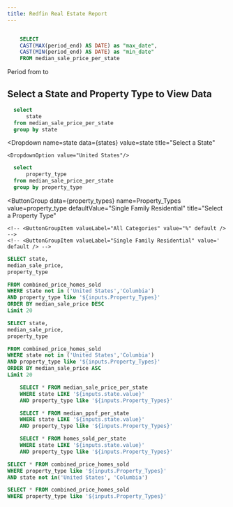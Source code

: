```yaml
---
title: Redfin Real Estate Report
---
```


```sql get_min_max_period_end

    SELECT 
    CAST(MAX(period_end) AS DATE) as "max_date",
    CAST(MIN(period_end) AS DATE) as "min_date"
    FROM median_sale_price_per_state
```
Period from <Value data={get_min_max_period_end} column=min_date /> to <Value data={get_min_max_period_end} column=max_date />


## Select a State and Property Type to View Data

```sql states
  select
      state
  from median_sale_price_per_state
  group by state
```

<Dropdown
    name=state
    data={states}
    value=state
    title="Select a State"
>
    <DropdownOption value="United States"/>
</Dropdown>


```sql property_types
  select
      property_type
  from median_sale_price_per_state
  group by property_type 
```


<ButtonGroup
    data={property_types} 
    name=Property_Types
    value=property_type
    defaultValue="Single Family Residential"
    title="Select a Property Type"
>
    <!-- <ButtonGroupItem valueLabel="All Categories" value="%" default /> -->
    <!-- <ButtonGroupItem valueLabel="Single Family Residential" value=' default /> -->
</ButtonGroup>


```sql top_20_median_sale_price
SELECT state,
median_sale_price,
property_type

FROM combined_price_homes_sold
WHERE state not in ('United States','Columbia')
AND property_type like '${inputs.Property_Types}'
ORDER BY median_sale_price DESC
Limit 20
```


<BarChart 
    data={top_20_median_sale_price} 
    x=state
    y=median_sale_price
    title="Top 20 States With The Highest Median Sale Price By Property Type Latest Period"
/>

```sql bottom_20_median_sale_price
SELECT state,
median_sale_price,
property_type

FROM combined_price_homes_sold
WHERE state not in ('United States','Columbia')
AND property_type like '${inputs.Property_Types}'
ORDER BY median_sale_price ASC
Limit 20
```

<BarChart 
    data={bottom_20_median_sale_price}
    x=state
    y=median_sale_price
    sort=false
    title="Top 20 States With The Lowest Median Sale Price By Property Type Latest Period"
/>

```sql median_sale_price_by_state
    SELECT * FROM median_sale_price_per_state
    WHERE state LIKE '${inputs.state.value}'
    AND property_type like '${inputs.Property_Types}'
```


<LineChart data={median_sale_price_by_state} x=period_end y=median_sale_price yAxisTitle="Median Sale Price" title="Selected State Median Sale Price">
    <ReferenceLine x='2020-03-11' label="Start Covid Pandemic" hideValue=true/>
    <ReferenceLine x='2023-05-05' label="End Covid Pandemic" hideValue=true/>
</LineChart>


```sql median_ppsf_per_state
    SELECT * FROM median_ppsf_per_state
    WHERE state LIKE '${inputs.state.value}'
    AND property_type like '${inputs.Property_Types}'
```



<LineChart data={median_ppsf_per_state} x=period_end y=median_ppsf yAxisTitle="Median Price Per Square Foot" title="Selected State Median Price Per Square Foot">
    <ReferenceLine x='2020-03-11' label="Start Covid Pandemic" hideValue=true/>
    <ReferenceLine x='2023-05-05' label="End Covid Pandemic" hideValue=true/>
</LineChart>




```sql homes_sold_per_state
    SELECT * FROM homes_sold_per_state
    WHERE state LIKE '${inputs.state.value}'
    AND property_type like '${inputs.Property_Types}'
```

<!-- <LineChart 
    data={homes_sold_per_state
    }  
    x=period_end
    y=homes_sold
    title="Selected States Homes Sold"
/> -->


<LineChart data={homes_sold_per_state} x=period_end y=homes_sold yAxisTitle="Median Homes Sold" title="Selected State Homes Sold Per Month">
    <ReferenceLine x='2020-03-11' label="Start Covid Pandemic" hideValue=true/>
    <ReferenceLine x='2023-05-05' label="End Covid Pandemic" hideValue=true/>
</LineChart>


```sql scatter_chart
SELECT * FROM combined_price_homes_sold
WHERE property_type like '${inputs.Property_Types}'
AND state not in('United States', 'Columbia')
```

<ScatterPlot 
    data={scatter_chart} 
    x=median_sale_price
    y=homes_sold
    series=state
    xAxisTitle=true 
    yAxisTitle=true
    title="Median Sale Price vs Homes Sold"
/>

```sql map
SELECT * FROM combined_price_homes_sold
WHERE property_type like '${inputs.Property_Types}'
```

<USMap
    data={map}
    state=state
    value=median_sale_price
    colorScale=bluegreen
    title="Median Sale Price Per State Map"
/>